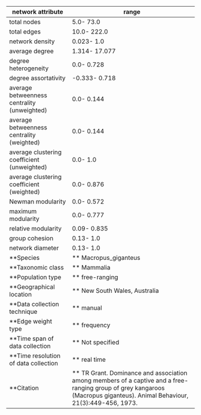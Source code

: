 network attribute|range
---|---
total nodes|5.0- 73.0
total edges|10.0- 222.0
network density|0.023- 1.0
average degree|1.314- 17.077
degree heterogeneity|0.0- 0.728
degree assortativity|-0.333- 0.718
average betweenness centrality (unweighted)|0.0- 0.144
average betweenness centrality (weighted)|0.0- 0.144
average clustering coefficient (unweighted)|0.0- 1.0
average clustering coefficient (weighted)|0.0- 0.876
Newman modularity|0.0- 0.572
maximum modularity|0.0- 0.777
relative modularity|0.09- 0.835
group cohesion|0.13- 1.0
network diameter|0.13- 1.0
**Species|** Macropus_giganteus
**Taxonomic class|** Mammalia
**Population type|** free-ranging
**Geographical location|** New South Wales, Australia
**Data collection technique|** manual 
**Edge weight type|** frequency
**Time span of data collection|** Not specified
**Time resolution of data collection|** real time
**Citation|** TR Grant. Dominance and association among members of a captive and a free-ranging group of grey kangaroos (Macropus giganteus). Animal Behaviour, 21(3):449-456, 1973.